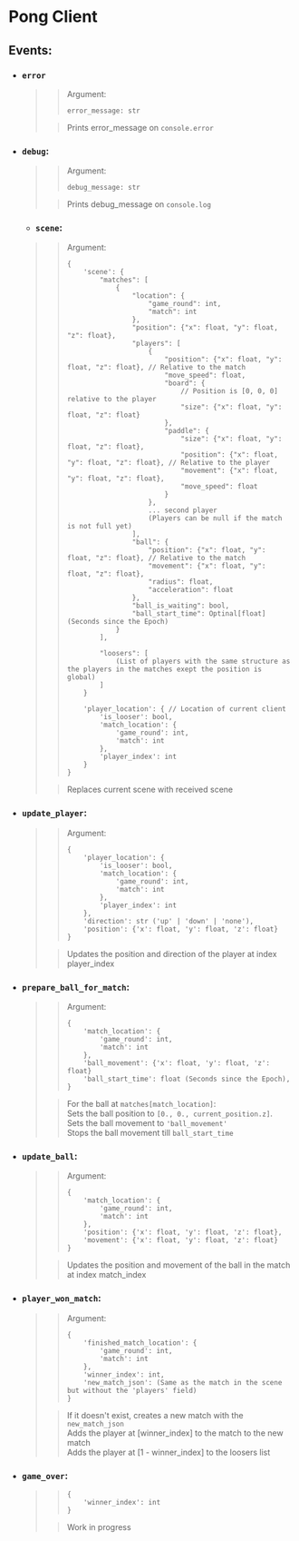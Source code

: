 # Pong Client

## Events:
- ### `error`
  >> Argument:
  >> ```
  >> error_message: str
  >> ``` 
  >
  >> Prints error_message on `console.error`  

- ### `debug`:
  >> Argument:
  >> ```
  >> debug_message: str
  >> ```
  >
  >> Prints debug_message on `console.log`

  - ### `scene`:
  >>   Argument:
  >>   ```
  >>   {
  >>       'scene': {
  >>           "matches": [
  >>               {
  >>                   "location": {
  >>                       "game_round": int,
  >>                       "match": int
  >>                   },
  >>                   "position": {"x": float, "y": float, "z": float},
  >>                   "players": [
  >>                       {
  >>                           "position": {"x": float, "y": float, "z": float}, // Relative to the match
  >>                           "move_speed": float,
  >>                           "board": {
  >>                               // Position is [0, 0, 0] relative to the player
  >>                               "size": {"x": float, "y": float, "z": float}
  >>                           },
  >>                           "paddle": {
  >>                               "size": {"x": float, "y": float, "z": float},
  >>                               "position": {"x": float, "y": float, "z": float}, // Relative to the player
  >>                               "movement": {"x": float, "y": float, "z": float},
  >>                               "move_speed": float
  >>                           }
  >>                       },
  >>                       ... second player
  >>                       (Players can be null if the match is not full yet)
  >>                   ],
  >>                   "ball": {
  >>                       "position": {"x": float, "y": float, "z": float}, // Relative to the match
  >>                       "movement": {"x": float, "y": float, "z": float},
  >>                       "radius": float,
  >>                       "acceleration": float
  >>                   },
  >>                   "ball_is_waiting": bool,
  >>                   "ball_start_time": Optinal[float] (Seconds since the Epoch)
  >>               }
  >>           ],
  >> 
  >>           "loosers": [
  >>               (List of players with the same structure as the players in the matches exept the position is global)
  >>           ]
  >>       }
  >>
  >>       'player_location': { // Location of current client
  >>           'is_looser': bool,
  >>           'match_location': {
  >>               'game_round': int,
  >>               'match': int
  >>           },
  >>           'player_index': int
  >>       }
  >>   }
  >>   ```
  >
  >>    Replaces current scene with received scene

- ### `update_player`:
  >> Argument:
  >> ```
  >> {
  >>     'player_location': {
  >>         'is_looser': bool,
  >>         'match_location': {
  >>             'game_round': int,
  >>             'match': int
  >>         },
  >>         'player_index': int
  >>     },
  >>     'direction': str ('up' | 'down' | 'none'),
  >>     'position': {'x': float, 'y': float, 'z': float}
  >> }
  >> ```
  >
  >> Updates the position and direction of the player at index player_index 

- ### `prepare_ball_for_match`:
  >> Argument:
  >> ```
  >> {
  >>     'match_location': {
  >>         'game_round': int,
  >>         'match': int
  >>     },
  >>     'ball_movement': {'x': float, 'y': float, 'z': float}
  >>     'ball_start_time': float (Seconds since the Epoch),
  >> }
  >> ```
  >
  >> For the ball at `matches[match_location]`:  
  >> Sets the ball position to `[0., 0., current_position.z]`.  
  >> Sets the ball movement to `'ball_movement'`  
  >> Stops the ball movement till `ball_start_time`

- ### `update_ball`:
  >> Argument:
  >> ```
  >> {
  >>     'match_location': {
  >>         'game_round': int,
  >>         'match': int
  >>     },
  >>     'position': {'x': float, 'y': float, 'z': float},
  >>     'movement': {'x': float, 'y': float, 'z': float}
  >> }
  >> ```
  >
  >> Updates the position and movement of the ball in the match at index match_index

- ### `player_won_match`:
  >> Argument:
  >> ```
  >> {
  >>     'finished_match_location': {
  >>         'game_round': int,
  >>         'match': int
  >>     },
  >>     'winner_index': int,
  >>     'new_match_json': (Same as the match in the scene but without the 'players' field)
  >> }
  >> ```
  >
  >> If it doesn't exist, creates a new match with the `new_match_json`  
  >> Adds the player at [winner_index] to the match to the new match  
  >> Adds the player at [1 - winner_index] to the loosers list
 
- ### `game_over`:
  >> ```
  >> {
  >>     'winner_index': int
  >> }
  >> ```
  >
  >> Work in progress
